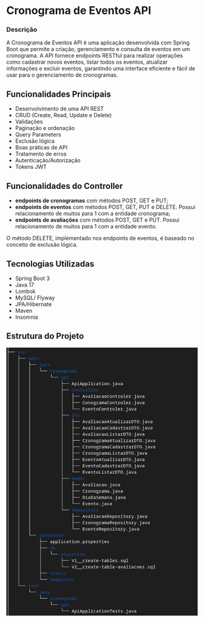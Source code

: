 
# Cronograma de Eventos API

### Descrição

A Cronograma de Eventos API é uma aplicação desenvolvida com Spring Boot que permite a criação, gerenciamento e consulta de eventos em um cronograma. A API fornece endpoints RESTful para realizar operações como cadastrar novos eventos, listar todos os eventos, atualizar informações e excluir eventos, garantindo uma interface eficiente e fácil de usar para o gerenciamento de cronogramas.


## Funcionalidades Principais

- Desenvolvimento de uma API REST
- CRUD (Create, Read, Update e Delete)
- Validações
- Paginação e ordenação 
- Query Parameters
- Exclusão lógica
- Boas práticas de API
- Tratamento de erros
- Autenticação/Autorização
- Tokens JWT


## Funcionalidades do Controller

 - **endpoints de cronogramas** com métodos POST, GET e PUT;
 - **endpoints de eventos** com métodos POST, GET, PUT e DELETE. Possui relacionamento de muitos para 1 com a entidade cronograma;
 - **endpoints de avaliações** com métodos POST, GET e PUT. Possui relacionamento de muitos para 1 com a entidade evento.
 
 O método DELETE, implementado nos endpoints de eventos, é baseado no conceito de exclusão lógica.

## Tecnologias Utilizadas

- Spring Boot 3
- Java 17
- Lombok
- MySQL/ Flyway
- JPA/Hibernate
- Maven
- Insomnia

## Estrutura do Projeto

![tree](tree.png)

